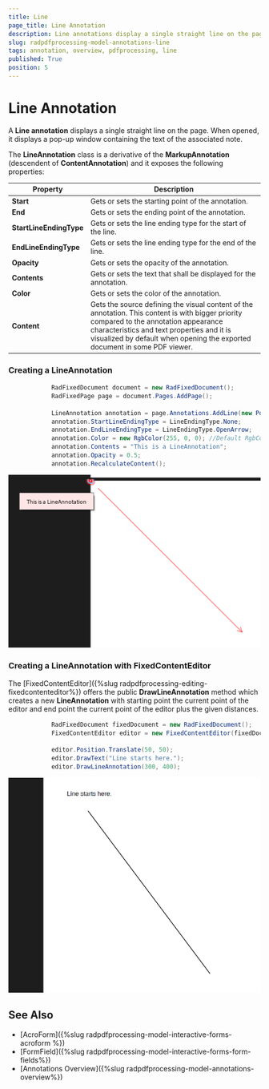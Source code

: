 ```yaml
---
title: Line 
page_title: Line Annotation  
description: Line annotations display a single straight line on the page.
slug: radpdfprocessing-model-annotations-line 
tags: annotation, overview, pdfprocessing, line 
published: True
position: 5
---
```


# Line Annotation  

A **Line annotation** displays a single straight line on the page. When opened, it displays a pop-up window containing the text of the associated note.

The **LineAnnotation** class is a derivative of the **MarkupAnnotation** (descendent of **ContentAnnotation**) and it exposes the following properties:

|Property|Description|
|---|---|
|**Start**|Gets or sets the starting point of the annotation.|
|**End**|Gets or sets the ending point of the annotation.|
|**StartLineEndingType**|Gets or sets the line ending type for the start of the line.|
|**EndLineEndingType**|Gets or sets the line ending type for the end of the line.|
|**Opacity**|Gets or sets the opacity of the annotation.|
|**Contents**|Gets or sets the text that shall be displayed for the annotation.|
|**Color**|Gets or sets the color of the annotation.|
|**Content**|Gets the source defining the visual content of the annotation. This content is with bigger priority compared to the annotation appearance characteristics and text properties and it is visualized by default when opening the exported document in some PDF viewer.|

### Creating a LineAnnotation

```csharp
            RadFixedDocument document = new RadFixedDocument();
            RadFixedPage page = document.Pages.AddPage();

            LineAnnotation annotation = page.Annotations.AddLine(new Point(10, 10), new Point(300, 300));
            annotation.StartLineEndingType = LineEndingType.None;
            annotation.EndLineEndingType = LineEndingType.OpenArrow;
            annotation.Color = new RgbColor(255, 0, 0); //Default RgbColor(255, 255, 255)
            annotation.Contents = "This is a LineAnnotation";
            annotation.Opacity = 0.5;
            annotation.RecalculateContent();
```

![Create LineAnnotation](images/pdf-processing-create-lineannotation.png)  

### Creating a LineAnnotation with FixedContentEditor

The [FixedContentEditor]({%slug radpdfprocessing-editing-fixedcontenteditor%}) offers the public **DrawLineAnnotation** method which creates a new __LineAnnotation__ with starting point the current point of the editor and end point the current point of the editor plus the given distances.

```csharp
            RadFixedDocument fixedDocument = new RadFixedDocument();
            FixedContentEditor editor = new FixedContentEditor(fixedDocument.Pages.AddPage());

            editor.Position.Translate(50, 50);
            editor.DrawText("Line starts here.");
            editor.DrawLineAnnotation(300, 400);
```

![Create LineAnnotation with FixedContentEditor](images/pdf-processing-create-lineannotation-with-fixedcontenteditor.png)   

## See Also

* [AcroForm]({%slug radpdfprocessing-model-interactive-forms-acroform %})
* [FormField]({%slug radpdfprocessing-model-interactive-forms-form-fields%})
* [Annotations Overview]({%slug radpdfprocessing-model-annotations-overview%})